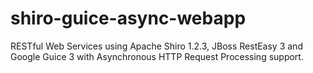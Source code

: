 shiro-guice-async-webapp
========================

RESTful Web Services using Apache Shiro 1.2.3, JBoss RestEasy 3 and Google Guice 3 with Asynchronous HTTP Request Processing support.
